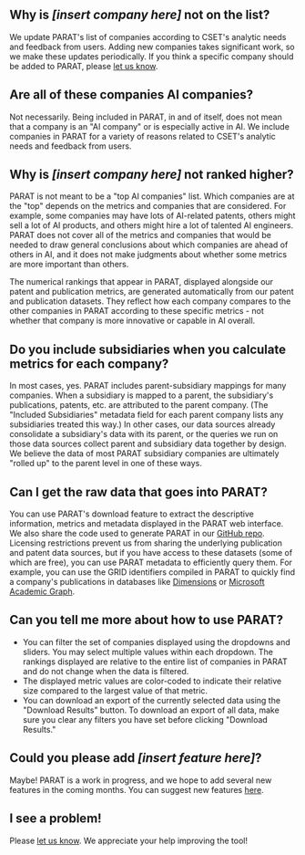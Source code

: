 ## Why is *[insert company here]* not on the list?

We update PARAT's list of companies according to CSET's analytic needs and feedback from users. Adding new companies takes significant work, so we make these updates periodically. If you think a specific company should be added to PARAT, please [let us know](https://forms.gle/7RxrtAJHya2FmjXB6).

## Are all of these companies AI companies?

Not necessarily. Being included in PARAT, in and of itself, does not mean that a company is an "AI company" or is especially active in AI. We include companies in PARAT for a variety of reasons related to CSET's analytic needs and feedback from users.

## Why is *[insert company here]* not ranked higher?

PARAT is not meant to be a "top AI companies" list. Which companies are at the "top" depends on the metrics and companies that are considered. For example, some companies may have lots of AI-related patents, others might sell a lot of AI products, and others might hire a lot of talented AI engineers. PARAT does not cover all of the metrics and companies that would be needed to draw general conclusions about which companies are ahead of others in AI, and it does not make judgments about whether some metrics are more important than others.

The numerical rankings that appear in PARAT, displayed alongside our patent and publication metrics, are generated automatically from our patent and publication datasets. They reflect how each company compares to the other companies in PARAT according to these specific metrics - not whether that company is more innovative or capable in AI overall.

## Do you include subsidiaries when you calculate metrics for each company?

In most cases, yes. PARAT includes parent-subsidiary mappings for many companies. When a subsidiary is mapped to a parent, the subsidiary's publications, patents, etc. are attributed to the parent company. (The "Included Subsidiaries" metadata field for each parent company lists any subsidiaries treated this way.) In other cases, our data sources already consolidate a subsidiary's data with its parent, or the queries we run on those data sources collect parent and subsidiary data together by design. We believe the data of most PARAT subsidiary companies are ultimately "rolled up" to the parent level in one of these ways.

## Can I get the raw data that goes into PARAT?

You can use PARAT's download feature to extract the descriptive information, metrics and metadata displayed in the PARAT web interface. We also share the code used to generate PARAT in our [GitHub repo](https://github.com/georgetown-cset/parat). Licensing restrictions prevent us from sharing the underlying publication and patent data sources, but if you have access to these datasets (some of which are free), you can use PARAT metadata to efficiently query them. For example, you can use the GRID identifiers compiled in PARAT to quickly find a company's publications in databases like [Dimensions](https://www.dimensions.ai/) or [Microsoft Academic Graph](https://www.microsoft.com/en-us/research/project/microsoft-academic-graph/).

## Can you tell me more about how to use PARAT?

- You can filter the set of companies displayed using the dropdowns and sliders. You may select multiple values within each dropdown. The rankings displayed are relative to the entire list of companies in PARAT and do not change when the data is filtered.
- The displayed metric values are color-coded to indicate their relative size compared to the largest value of that metric.
- You can download an export of the currently selected data using the "Download Results" button. To download an export of all data, make sure you clear any filters you have set before clicking "Download Results."

## Could you please add *[insert feature here]*?

Maybe! PARAT is a work in progress, and we hope to add several new features in the coming months. You can suggest new features [here](https://forms.gle/7RxrtAJHya2FmjXB6).

## I see a problem!

Please [let us know](https://forms.gle/7RxrtAJHya2FmjXB6). We appreciate your help improving the tool!
